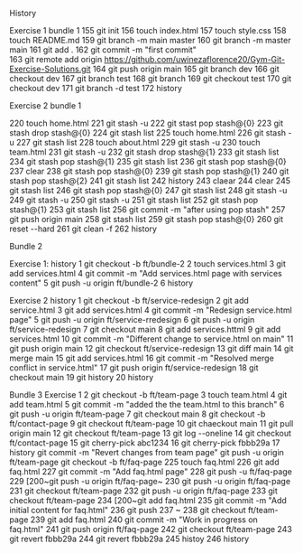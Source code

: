 History

Exercise 1 bundle 1
  155  git init
  156  touch index.html
  157  touch style.css
  158  touch README.md
  159  git branch -m main master
  160  git branch -m master main
  161  git add .
  162  git commit -m "first commit"      
  163  git remote add origin https://github.com/uwinezaflorence20/Gym-Git-Exercise-Solutions.git
  164  git push origin main
  165  git branch dev
  166  git checkout dev
  167  git branch test
  168  git branch
  169  git checkout test
  170  git checkout dev
  171  git branch -d test
  172  history

  Exercise 2 bundle 1

  220  touch home.html
  221  git stash -u
  222  git stast pop stash@{0}
  223  git stash drop stash@{0}
  224  git stash list
  225  touch home.html
  226  git stash -u
  227  git stash list
  228  touch about.html
  229  git stash -u
  230  touch team.html
  231  git stash -u
  232  git stash drop stash@{1}
  233  git stash list
  234  git stash pop stash@{1}
  235  git stash list
  236  git stash pop stash@{0}
  237  clear
  238  git stash pop stash@{0}
  239  git stash pop stash@{1}
  240  git stash pop stash@{2}
  241  git stash list
  242  history
  243  claear
  244  clear
  245  git stash list
  246  git stash pop stash@{0}
  247  git stash list
  248  git stash -u
  249  git stash -u
  250  git stash -u
  251  git stash list
  252  git stash pop stash@{1}
  253  git stash list
  256  git commit -m "after using pop stash"
  257  git push origin main
  258  git stash list
  259  git stash pop stash@{0}
  260  git reset --hard
  261  git clean -f
  262  history

  Bundle 2 

  Exercise 1:
  history
    1  git checkout -b ft/bundle-2
    2  touch services.html
    3  git add services.html
    4  git commit -m "Add services.html page with services content"
    5  git push -u origin ft/bundle-2
    6  history

  Exercise 2 
  history
    1  git checkout -b ft/service-redesign
    2  git add service.html
    3  git add services.html
    4  git commit -m "Redesign service.html page"
    5  git push -u origin ft/service-rredesign
    6  git push -u origin ft/service-redesign
    7  git checkout main
    8  git add services.httml
    9  git add services.html
   10  git commit -m "Different change to service.html on main"
   11  git push origin main
   12  git checkout ft/service-redesign
   13  git diff main
   14  git merge main
   15  git add services.html
   16  git commit -m "Resolved merge conflict in service.html"
   17  git push origin ft/service-redesign
   18  git checkout main
   19  git history
   20  history


Bundle 3
  Exercise 1
  2  git checkout -b ft/team-page
    3  touch team.html
    4  git add team.html
    5  git commit -m "added the the team.html to this branch"
    6  git push -u origin ft/team-page
    7  git checkout main
    8  git checkout -b ft/contact-page
    9  git checkout ft/team-page
   10  git chaeckout main
   11  git pull origin main
   12  git checkout ft/team-page
   13  git log --oneline
   14  git checkout ft/contact-page
   15  git cherry-pick abc1234
   16  git cherry-pick fbbb29a
   17  history
   git commit -m "Revert changes from team page"
   git push -u origin ft/team-page
   git checkout -b ft/faq-page
  225  touch faq.html
  226  git add faq.html
  227  git commit -m "Add faq.html page"
  228  git push -u ft/faq-page
  229  [200~git push -u origin ft/faq-page~
  230  git push -u origin ft/faq-page
  231  git checkout ft/team-page
  232  git push -u origin ft/faq-page
  233  git checkout ft/team-page
  234  [200~git add faq.html
  235  git commit -m "Add initial content for faq.html"
  236  git push
  237  ~
  238  git checkout ft/team-page
  239  git add faq.html
  240  git commit -m "Work in progress on faq.html"
  241  git push origin ft/faq-page
  242  git checkout ft/team-page
  243  git revert fbbb29a
  244  git revert fbbb29a
  245  histoy
  246  history